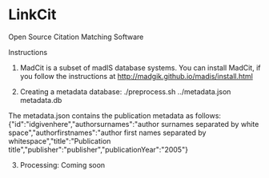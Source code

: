 # LinkCit
Open Source Citation Matching Software

Instructions

1. MadCit is a subset of madIS database systems. 
You can install MadCit, if you follow the instructions at http://madgik.github.io/madis/install.html

2. Creating a metadata database:
./preprocess.sh ../metadata.json metadata.db

The metadata.json contains the publication metadata as follows:
{"id":"idgivenhere","authorsurnames":"author surnames separated by white space","authorfirstnames":"author first names separated by whitespace","title":"Publication title","publisher":"publisher","publicationYear":"2005"}

3. Processing:
Coming soon
